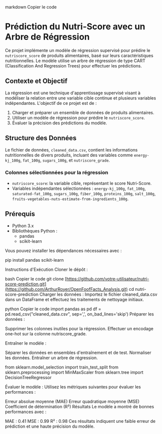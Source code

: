 markdown
Copier le code
# Prédiction du Nutri-Score avec un Arbre de Régression

Ce projet implémente un modèle de régression supervisé pour prédire le `nutriscore_score` de produits alimentaires, basé sur leurs caractéristiques nutritionnelles. Le modèle utilise un arbre de régression de type CART (Classification And Regression Trees) pour effectuer les prédictions.

## Contexte et Objectif

La régression est une technique d'apprentissage supervisé visant à modéliser la relation entre une variable cible continue et plusieurs variables indépendantes. L'objectif de ce projet est de :
1. Charger et préparer un ensemble de données de produits alimentaires.
2. Utiliser un modèle de régression pour prédire le `nutriscore_score`.
3. Évaluer la précision des prédictions du modèle.

## Structure des Données

Le fichier de données, `cleaned_data.csv`, contient les informations nutritionnelles de divers produits, incluant des variables comme `energy-kj_100g`, `fat_100g`, `sugars_100g`, et `nutriscore_grade`.

### Colonnes sélectionnées pour la régression

- `nutriscore_score`: la variable cible, représentant le score Nutri-Score.
- Variables indépendantes sélectionnées : `energy-kj_100g`, `fat_100g`, `saturated-fat_100g`, `sugars_100g`, `fiber_100g`, `proteins_100g`, `salt_100g`, `fruits-vegetables-nuts-estimate-from-ingredients_100g`.

## Prérequis

- Python 3.x
- Bibliothèques Python :
  - pandas
  - scikit-learn

Vous pouvez installer les dépendances nécessaires avec :

pip install pandas scikit-learn

Instructions d'Exécution
Cloner le dépôt :

bash
Copier le code
git clone [https://github.com/votre-utilisateur/nutri-score-prediction.git](https://github.com/ArthurRoyer/OpenFoofFacts_Analysis.git)
cd nutri-score-prediction
Charger les données : Importez le fichier cleaned_data.csv dans un DataFrame et effectuez les traitements de nettoyage initiaux.

python
Copier le code
import pandas as pd
df = pd.read_csv("cleaned_data.csv", sep=',', on_bad_lines='skip')
Préparer les données :

Supprimer les colonnes inutiles pour la régression.
Effectuer un encodage one-hot sur la colonne nutriscore_grade.

Entraîner le modèle :

Séparer les données en ensembles d'entraînement et de test.
Normaliser les données.
Entraîner un arbre de régression.


from sklearn.model_selection import train_test_split
from sklearn.preprocessing import MinMaxScaler
from sklearn.tree import DecisionTreeRegressor

Évaluer le modèle : Utilisez les métriques suivantes pour évaluer les performances :

Erreur absolue moyenne (MAE)
Erreur quadratique moyenne (MSE)
Coefficient de détermination (R²)
Résultats
Le modèle a montré de bonnes performances avec :

MAE : 0.41
MSE : 0.99
R² : 0.98
Ces résultats indiquent une faible erreur de prédiction et une haute précision du modèle.
